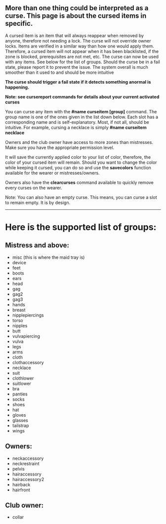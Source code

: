 ## More than one thing could be interpreted as a curse. This page is about the cursed items in specific.

A cursed item is an item that will always reappear when removed by anyone, therefore not needing a lock. The curse will not override owner locks. Items are verified in a similar way than how one would apply them. Therefore, a cursed item will not appear when it has been blacklisted, if the zone is blocked, prerequisites are not met, etc. The curse can now be used with any items. See below for the list of groups. Should the curse be in a fail state, please report it to prevent the issue. The system overall is much smoother than it used to and should be more intuitive

**The curse should trigger a fail state if it detects something anormal is happening.**

**Note: see cursereport commands for details about your current activated curses**

You can curse any item with the **#name curseitem [group]** command. The group name is one of the ones given in the list down below. Each slot has a corresponding name and is self-explanatory. Most, if not all, should be intuitive. For example, cursing a necklace is simply **#name curseitem necklace** 

Owners and the club owner have access to more zones than mistresses. Make sure you have the appropriate permission level.

It will save the currently applied color to your list of color, therefore, the color of your cursed item will remain. Should you want to change the color while keeping it cursed, you can do so and use the **savecolors** function available for the wearer or mistresses/owners.

Owners also have the **clearcurses** command available to quickly remove every curses on the wearer.

Note: You can also have an empty curse. This means, you can curse a slot to remain empty. It is by design.

---

# Here is the supported list of groups:

## Mistress and above:
- misc (this is where the maid tray is)
- device
- feet
- boots
- ears
- head
- gag
- gag2
- gag3
- hands
- breast
- nipplepiercings
- torso
- nipples
- butt
- vulvapiercing
- vulva
- legs
- arms 
- cloth
- clothaccessory
- necklace
- suit
- clothlower
- suitlower
- bra
- panties
- socks
- shoes
- hat
- gloves
- glasses
- tailstrap
- wings

## Owners:
- neckaccessory
- neckrestraint
- pelvis
- hairaccessory
- hairaccessory2
- hairback
- hairfront
## Club owner:
- collar